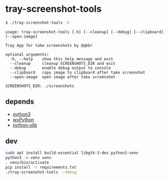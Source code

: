 # tray-screenshot-tools

```bash
$ ./tray-screenshot-tools -h
```

```
usage: tray-screenshot-tools [-h] [--cleanup] [--debug] [--clipboard] [--open-image]

Tray App for take screenshots by @qbbr

optional arguments:
  -h, --help    show this help message and exit
  --cleanup     cleanup SCREENSHOTS_DIR and exit
  --debug       enable debug output to console
  --clipboard   copy image to clipboard after take screenshot
  --open-image  open image after take screenshot

SCREENSHOTS_DIR: ./screenshots
```

## depends

* [python3](https://www.python.org/)
* [wxPython](https://wxpython.org/)
* [python-xlib](https://pypi.org/project/python-xlib/)

## dev

```bash
sudo apt install build-essential libgtk-3-dev python3-venv
python3 -m venv venv
. venv/bin/activate
pip install -r requirements.txt
./tray-screenshot-tools --debug
```

